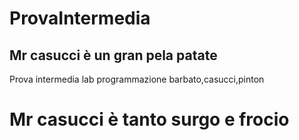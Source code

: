 # ProvaIntermedia

## Mr casucci è un gran pela patate
Prova intermedia lab programmazione barbato,casucci,pinton

# Mr casucci è tanto surgo e frocio